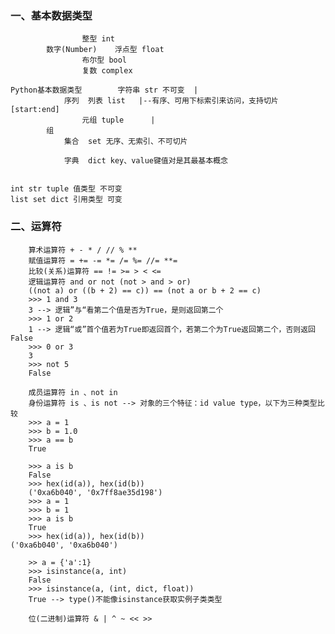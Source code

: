 ### 一、基本数据类型

					整型 int
			数字(Number)    浮点型 float
					布尔型 bool
					复数 complex
			
	Python基本数据类型		字符串 str 不可变  |
				序列	列表 list	  |--有序、可用下标索引来访问，支持切片[start:end]
					元组 tuple	  |
			组
				集合	set 无序、无索引、不可切片
					
				字典	dict key、value键值对是其最基本概念


	int str tuple 值类型 不可变
	list set dict 引用类型 可变


### 二、运算符
		算术运算符 + - * / // % **
		赋值运算符 = += -= *= /= %= //= **=
		比较(关系)运算符 == != >= > < <=
		逻辑运算符 and or not (not > and > or)
		((not a) or ((b + 2) == c)) == (not a or b + 2 == c)
		>>> 1 and 3
		3 --> 逻辑”与“看第二个值是否为True，是则返回第二个
		>>> 1 or 2
		1 --> 逻辑“或”首个值若为True即返回首个，若第二个为True返回第二个，否则返回False
		>>> 0 or 3
		3
		>>> not 5
		False

		成员运算符 in 、not in
		身份运算符 is 、is not --> 对象的三个特征：id value type，以下为三种类型比较
		>>> a = 1
		>>> b = 1.0
		>>> a == b
		True

		>>> a is b
		False
		>>> hex(id(a)), hex(id(b))
		('0xa6b040', '0x7ff8ae35d198')
		>>> a = 1
		>>> b = 1
		>>> a is b
		True
		>>> hex(id(a)), hex(id(b))                                         ('0xa6b040', '0xa6b040')

		>> a = {'a':1}
		>>> isinstance(a, int)
		False
		>>> isinstance(a, (int, dict, float))
		True --> type()不能像isinstance获取实例子类类型

		位(二进制)运算符 & | ^ ~ << >>
